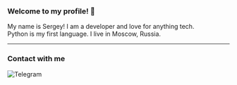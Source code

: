 ### Welcome to my profile! 👋  
My name is Sergey! I am a developer and love for anything tech.  
Python is my first language. I live in Moscow, Russia.  
***

### Contact with me
![Telegram](https://img.shields.io/badge/Telegram-2CA5E0?style=https://shields.io/badge/style-plastic-green?logo=appveyor&style=plastic&logo=telegram&logoColor=white)

